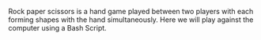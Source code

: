 Rock paper scissors is a hand game played between two players with each forming shapes with the hand simultaneously.
Here we will play against the computer using a Bash Script.
